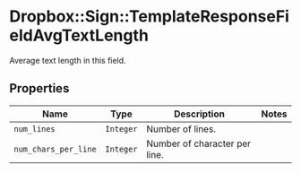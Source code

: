 # Dropbox::Sign::TemplateResponseFieldAvgTextLength

Average text length in this field.

## Properties

| Name | Type | Description | Notes |
| ---- | ---- | ----------- | ----- |
| `num_lines` | ```Integer``` |  Number of lines.  |  |
| `num_chars_per_line` | ```Integer``` |  Number of character per line.  |  |


